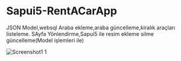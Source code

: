 # Sapui5-RentACarApp
JSON Model,websql
Araba ekleme,araba güncelleme,kiralık araçları listeleme.
SAyfa Yönlendirme,Sapui5 ile resim ekleme silme güncelleme(Model işlemleri ile)

![Screenshot1 1](https://user-images.githubusercontent.com/32498472/60808412-e58b8780-a190-11e9-8efa-2dfbe8c21349.png)

